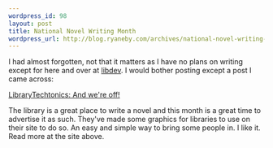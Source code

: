 ```yaml
--- 
wordpress_id: 98
layout: post
title: National Novel Writing Month
wordpress_url: http://blog.ryaneby.com/archives/national-novel-writing-month/
---
```

I had almost forgotten, not that it matters as I have no plans on writing except for here and over at <a href="http://libdev.plymouth.edu">libdev</a>. I would bother posting except a post I came across:

<a href="http://www.librarytechtonics.info/archives/2005/11/and_were_off.html">LibraryTechtonics: And we're off!</a>

The library is a great place to write a novel and this month is a great time to advertise it as such. They've made some graphics for libraries to use on their site to do so. An easy and simple way to bring some people in. I like it. Read more at the site above.
